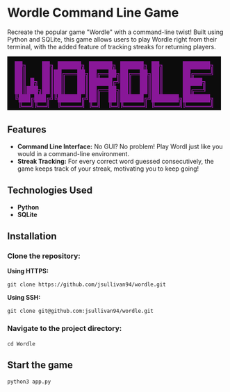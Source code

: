 # Wordle Command Line Game
Recreate the popular game "Wordle" with a command-line twist! Built using Python and SQLite, this game allows users to play Wordle right from their terminal, with the added feature of tracking streaks for returning players.

![Wordle](wordle.png)

## Features
- **Command Line Interface:** No GUI? No problem! Play Wordl just like you would in a command-line environment.
- **Streak Tracking:** For every correct word guessed consecutively, the game keeps track of your streak, motivating you to keep going!

## Technologies Used
- **Python**
- **SQLite**

## Installation
### Clone the repository:
**Using HTTPS:** 
```
git clone https://github.com/jsullivan94/wordle.git
```
**Using SSH:**
``` 
git clone git@github.com:jsullivan94/wordle.git
```
### Navigate to the project directory:
```
cd Wordle
```
## Start the game
```
python3 app.py
```

